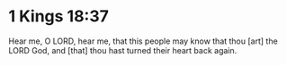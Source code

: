 # 1 Kings 18:37

Hear me, O LORD, hear me, that this people may know that thou [art] the LORD God, and [that] thou hast turned their heart back again.
